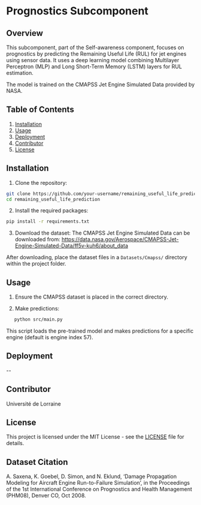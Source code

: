 # Prognostics Subcomponent

## Overview

This subcomponent, part of the Self-awareness component, focuses on prognostics by predicting the Remaining Useful Life (RUL) for jet engines using sensor data. It uses a deep learning model combining Multilayer Perceptron (MLP) and Long Short-Term Memory (LSTM) layers for RUL estimation. 

The model is trained on the CMAPSS Jet Engine Simulated Data provided by NASA.

## Table of Contents
1. [Installation](#installation)
2. [Usage](#usage)
3. [Deployment](#deployment)
4. [Contributor](#contributor)
5. [License](#license)

## Installation

1. Clone the repository: 
```bash    
git clone https://github.com/your-username/remaining_useful_life_prediction.git
cd remaining_useful_life_prediction
```
2. Install the required packages:
```bash
pip install -r requirements.txt
```
3.  Download the dataset:
The CMAPSS Jet Engine Simulated Data can be downloaded from:
https://data.nasa.gov/Aerospace/CMAPSS-Jet-Engine-Simulated-Data/ff5v-kuh6/about_data

After downloading, place the dataset files in a `Datasets/Cmapss/` directory within the project folder.

## Usage

1. Ensure the CMAPSS dataset is placed in the correct directory.

2. Make predictions:
```bash
   python src/main.py
   ```

This script loads the pre-trained model and makes predictions for a specific engine (default is engine index 57).

## Deployment

-- 

## Contributor

Université de Lorraine

## License

This project is licensed under the MIT License - see the [LICENSE](LICENSE) file for details.

## Dataset Citation

A. Saxena, K. Goebel, D. Simon, and N. Eklund, ‘Damage Propagation Modeling for Aircraft Engine Run-to-Failure Simulation’, in the Proceedings of the 1st International Conference on Prognostics and Health Management (PHM08), Denver CO, Oct 2008.